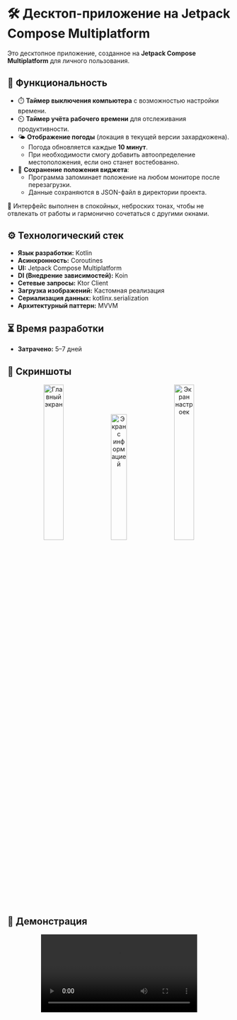 # 🛠️ Десктоп-приложение на Jetpack Compose Multiplatform

Это десктопное приложение, созданное на **Jetpack Compose Multiplatform** для личного пользования.

## 🚀 Функциональность
- ⏱️ **Таймер выключения компьютера** с возможностью настройки времени.  
- ⏲️ **Таймер учёта рабочего времени** для отслеживания продуктивности.  
- 🌤️ **Отображение погоды** (локация в текущей версии захардкожена).  
    - Погода обновляется каждые **10 минут**.  
    - При необходимости смогу добавить автоопределение местоположения, если оно станет востебованно.  
- 💾 **Сохранение положения виджета**:  
    - Программа запоминает положение на любом мониторе после перезагрузки.  
    - Данные сохраняются в JSON-файл в директории проекта.  

🎨 Интерфейс выполнен в спокойных, неброских тонах, чтобы не отвлекать от работы и гармонично сочетаться с другими окнами.

## ⚙️ Технологический стек 

- **Язык разработки:** Kotlin  
- **Асинхронность:** Coroutines  
- **UI:** Jetpack Compose Multiplatform  
- **DI (Внедрение зависимостей):** Koin  
- **Сетевые запросы:** Ktor Client  
- **Загрузка изображений:** Кастомная реализация  
- **Сериализация данных:** kotlinx.serialization  
- **Архитектурный паттерн:** MVVM  

## ⏳ Время разработки

- **Затрачено:** 5–7 дней  

## 📸 Скриншоты 

<p align="center">
  <img src="https://github.com/user-attachments/assets/5b0d1d27-3134-4ed3-8475-5be191e61316" alt="Главный экран" width="30%" />
  <img src="https://github.com/user-attachments/assets/a28d33e8-dc73-4005-8068-1291546ee270" alt="Экран с информацией" width="27%" />
  <img src="https://github.com/user-attachments/assets/3eba84c3-690b-4801-824a-4f959b73ab1f" alt="Экран настроек" width="30%" />
</p>


## 🎥 Демонстрация

<div align="center">
  <a>
    <video src="https://github.com/user-attachments/assets/c78824a9-bec5-425f-a403-5991d0e88bc7" controls width="70%"></video>
  </a>
</div>
